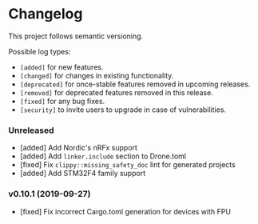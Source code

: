 # Changelog

This project follows semantic versioning.

Possible log types:

- `[added]` for new features.
- `[changed]` for changes in existing functionality.
- `[deprecated]` for once-stable features removed in upcoming releases.
- `[removed]` for deprecated features removed in this release.
- `[fixed]` for any bug fixes.
- `[security]` to invite users to upgrade in case of vulnerabilities.

### Unreleased

- [added] Add Nordic's nRFx support
- [added] Add `linker.include` section to Drone.toml
- [fixed] Fix `clippy::missing_safety_doc` lint for generated projects
- [added] Add STM32F4 family support

### v0.10.1 (2019-09-27)

- [fixed] Fix incorrect Cargo.toml generation for devices with FPU
